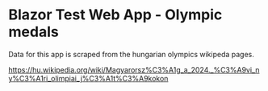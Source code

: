 # Blazor Test Web App - Olympic medals

Data for this app is scraped from the hungarian olympics wikipeda pages.

https://hu.wikipedia.org/wiki/Magyarorsz%C3%A1g_a_2024._%C3%A9vi_ny%C3%A1ri_olimpiai_j%C3%A1t%C3%A9kokon
